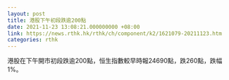 ```yaml
---
layout: post
title: 港股下午初段跌逾200點
date: 2021-11-23 13:08:21.000000000 +08:00
link: https://news.rthk.hk/rthk/ch/component/k2/1621079-20211123.htm
categories: rthk
---
```


港股在下午開市初段跌逾200點，恒生指數較早時報24690點，跌260點，跌幅1%。
